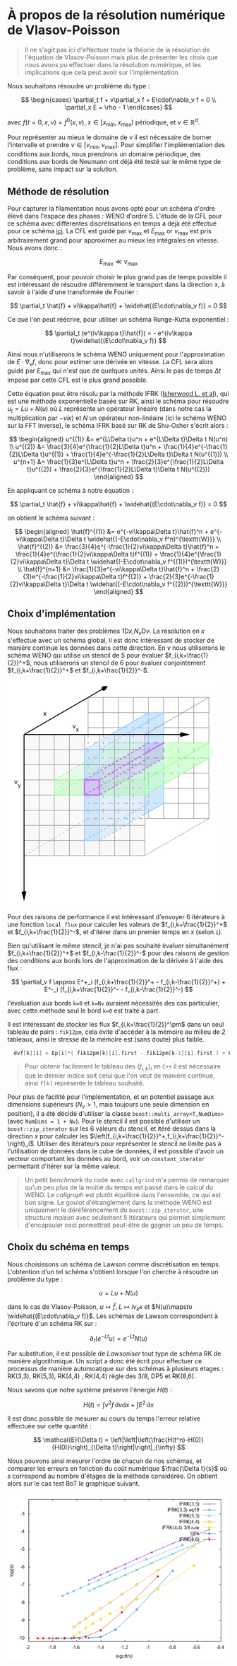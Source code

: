 # À propos de la résolution numérique de Vlasov-Poisson

> Il ne s'agit pas ici d'effectuer toute la théorie de la résolution de l'équation de Vlasov-Poisson mais plus de présenter les choix que nous avons pu effectuer dans la résolution numérique, et les implications que cela peut avoir sur l'implémentation.

Nous souhaitons résoudre un problème du type :

$$
  \begin{cases}
    \partial_t f + v\partial_x f + E\cdot\nabla_v f = 0 \\
    \partial_x E = \rho - 1
  \end{cases}
$$

avec $f(t=0,x,v) = f^0(x,v)$, $x\in [x_{\text{min}},x_{\text{max}})$ périodique, et $v\in\mathbb{R}^d$. 

Pour représenter au mieux le domaine de $v$ il est nécessaire de borner l'intervalle et prendre $v\in [v_{\text{min}},v_{\text{max}}]$. Pour simplifier l'implémentation des conditions aux bords, nous prendrons un domaine périodique, des conditions aux bords de Neumann ont déjà été testé sur le même type de problème, sans impact sur la solution.

## Méthode de résolution

Pour capturer la filamentation nous avons opté pour un schéma d'ordre élevé dans l'espace des phases : WENO d'ordre 5. L'étude de la CFL pour ce schéma avec différentes discrétisations en temps a déjà été effectué pour ce schéma [ici](cfl.ipynb). La CFL est guidé par $v_{\text{max}}$ et $E_{\text{max}}$ or $v_{\text{max}}$ est pris arbitrairement grand pour approximer au mieux les intégrales en vitesse. Nous avons donc :

$$
  E_{\text{max}} \ll v_{\text{max}}
$$

Par conséquent, pour pouvoir choisir le plus grand pas de temps possible il est intéressant de résoudre différemment le transport dans la direction $x$, à savoir à l'aide d'une transformée de Fourier :

$$
  \partial_t \hat{f} + vi\kappa\hat{f} + \widehat{(E\cdot\nabla_v f)} = 0
$$

Ce que l'on peut réécrire, pour utiliser un schéma Runge-Kutta exponentiel :

$$
  \partial_t (e^{iv\kappa t}\hat{f}) = - e^{iv\kappa t}\widehat{(E\cdot\nabla_v f)}
$$

Ainsi nous n'utiliserons le schéma WENO uniquement pour l'approximation de $E\cdot\nabla_v f$, donc pour estimer une dérivée en vitesse. La CFL sera alors guidé par $E_{\text{max}}$ qui n'est que de quelques unités. Ainsi le pas de temps $\Delta t$ imposé par cette CFL est le plus grand possible.

Cette équation peut être résolu par la méthode IFRK ([Isherwood L. et al](https://github.com/Kivvix/miMaS/blob/master/bibliography/pdf/2018-Isherwood(1).pdf)), qui est une méthode exponentielle basée sur RK, ainsi le schéma pour résoudre $u_t = Lu + N(u)$ où $L$ représente un opérateur linéaire (dans notre cas la multiplication par $-vi\kappa$) et $N$ un opérateur non-linéaire (ici le schéma WENO sur la FFT inverse), le schéma IFRK basé sur RK de Shu-Osher s'écrit alors :

$$
  \begin{aligned}
    u^{(1)} &= e^{L\Delta t}u^n + e^{L\Delta t}\Delta t N(u^n) \\
    u^{(2)} &= \frac{3}{4}e^{\frac{1}{2}L\Delta t}u^n + \frac{1}{4}e^{-\frac{1}{2}L\Delta t}u^{(1)} + \frac{1}{4}e^{-\frac{1}{2}L\Delta t}\Delta t N(u^{(1)}) \\
    u^{n+1} &= \frac{1}{3}e^{L\Delta t}u^n + \frac{2}{3}e^{\frac{1}{2}L\Delta t}u^{(2)} + \frac{2}{3}e^{\frac{1}{2}L\Delta t}\Delta t N(u^{(2)})
  \end{aligned}
$$

En appliquant ce schéma à notre équation :

$$
  \partial_t \hat{f} + vi\kappa\hat{f} + \widehat{(E\cdot\nabla_v f)} = 0
$$

on obtient le schéma suivant :

$$
  \begin{aligned}
    \hat{f}^{(1)} &= e^{-vi\kappa\Delta t}\hat{f}^n + e^{-vi\kappa\Delta t}\Delta t \widehat{(-E\cdot\nabla_v f^n)^{\texttt{W}}} \\
    \hat{f}^{(2)} &= \frac{3}{4}e^{-\frac{1}{2}vi\kappa\Delta t}\hat{f}^n + \frac{1}{4}e^{\frac{1}{2}vi\kappa\Delta t}f^{(1)} + \frac{1}{4}e^{\frac{1}{2}vi\kappa\Delta t}\Delta t \widehat{(-E\cdot\nabla_v f^{(1)})^{\texttt{W}}} \\
    \hat{f}^{n+1} &= \frac{1}{3}e^{-vi\kappa\Delta t}\hat{f}^n + \frac{2}{3}e^{-\frac{1}{2}vi\kappa\Delta t}f^{(2)} + \frac{2}{3}e^{-\frac{1}{2}vi\kappa\Delta t}\Delta t \widehat{(-E\cdot\nabla_v f^{(2)})^{\texttt{W}}}
  \end{aligned}
$$

## Choix d'implémentation

Nous souhaitons traiter des problèmes 1D$x$,$N_v$D$v$. La résolution en $x$ s'effectue avec un schéma global, il est donc intéressant de stocker de manière continue les données dans cette direction. En $v$ nous utiliserons le schéma WENO qui utilise un stencil de 5 pour évaluer $f_{i,k+\frac{1}{2}}^+$, nous utiliserons un stencil de 6 pour évaluer conjointement $f_{i,k+\frac{1}{2}}^+$ et $f_{i,k+\frac{1}{2}}^-$.

![Stencils dans le cube de données pour l'évaluation du schéma WENO](img/weno_stencil.png)

Pour des raisons de performance il est intéressant d'envoyer 6 itérateurs à une fonction `local_flux` pour calculer les valeurs de $f_{i,k+\frac{1}{2}}^+$ et $f_{i,k+\frac{1}{2}}^-$, et d'itérer dans un premier temps en $x$ (selon `i`).

Bien qu'utilisant le même stencil, je n'ai pas souhaité évaluer simultanément $f_{i,k+\frac{1}{2}}^+$ et $f_{i,k-\frac{1}{2}}^-$ pour des raisons de gestion des conditions aux bords lors de l'approximation de la dérivée à l'aide des flux :

$$
  \partial_v f \approx E^+_i (f_{i,k+\frac{1}{2}}^+ - f_{i,k-\frac{1}{2}}^+) + E^-_i (f_{i,k+\frac{1}{2}}^- - f_{i,k-\frac{1}{2}}^-)
$$

l'évaluation aux bords `k=0` et `k=Nv` auraient nécessités des cas particulier, avec cette méthode seul le bord `k=0` est traité à part.

Il est intéressant de stocker les flux $f_{i,k+\frac{1}{2}}^\pm$ dans un seul tableau de pairs : `fik12pm`, cela évite d'accéder à la mémoire au milieu de 2 tableaux, ainsi le stresse de la mémoire est (sans doute) plus faible.

```c++
  dvf[k][i] = Ep[i]*( fik12pm[k][i].first - fik12pm[k-1][i].first ) + Em[i]*( fik12pm[k][i].second - fik12pm[k-1][i].second );
```

> Pour obtenir facilement le tableau des $(f_{i,k})_i$ en `C++` il est nécessaire que le dernier indice soit celui que l'on veut de manière continue, ainsi `f[k]` représente le tableau souhaité.

Pour plus de facilité pour l'implémentation, et un potentiel passage aux dimensions supérieurs ($N_v > 1$, mais toujours une seule dimension en position), il a été décidé d'utiliser la classe `boost::multi_array<T,NumDims>` (avec `NumDims = 1 + Nv`). Pour le stencil il est possible d'utiliser un `boost::zip_iterator` sur les 6 valeurs du stencil, et itéré dessus dans la direction $x$ pour calculer les $\left(f_{i,k+\frac{1}{2}}^+,f_{i,k+\frac{1}{2}}^-\right)_i$. Utiliser des itérateurs pour représenter le stencil ne limite pas à l'utilisation de données dans le cube de données, il est possible d'avoir un vecteur comportant les données au bord, voir un `constant_iterator` permettant d'itérer sur la même valeur.

> Un petit *benchmark* du code avec `callgrind` m'a permis de remarquer qu'un peu plus de la moitié du temps est passé dans le calcul du WENO. Le *callgraph* est plutôt équilibré dans l'ensemble, ce qui est bon signe. Le goulot d'étranglement dans la méthode WENO est uniquement le déréférencement du `boost::zip_iterator`, une structure *maison* avec seulement 5 itérateurs qui permet simplement d'encapsuler ceci permettrait peut-être de gagner un peu de temps.

## Choix du schéma en temps

Nous choisissons un schéma de Lawson comme discrétisation en temps. L'obtention d'un tel schéma s'obtient lorsque l'on cherche à résoudre un problème du type :

$$
  \dot{u} = Lu + N(u)
$$

dans le cas de Vlasov-Poisson, $u \mapsto \hat{f}$, $L\mapsto i v_k \kappa$ et $N(u)\mapsto \widehat{(E\cdot\nabla_v f)}$. Les schémas de Lawson correspondent à l'écriture d'un schéma RK sur :

$$
  \partial_t(e^{-Lt}u) = e^{-Lt}N(u)
$$

Par substitution, il est possible de *Lawsoniser* tout type de schéma RK de manière algorithmique. Un script a donc été écrit pour effectuer ce processus de manière automoatique sur des schémas à plusieurs étages : RK(3,3), RK(5,3), RK(4,4) , RK(4,4) règle des 3/8, DP5 et RK(8,6).

Nous savons que notre système préserve l'énergie $H(t)$ :

$$
  H(t) = \int v^2f\,\mathrm{d}v\mathrm{d}x + \int E^2\,\mathrm{d}x
$$

Il est donc possible de mesurer au cours du temps l'erreur relative effectuée sur cette quantité :

$$
  \mathcal{E}(\Delta t) = \left|\left|\left(\frac{H(t^n)-H(0)}{H(0)}\right)_{\Delta t}\right|\right|_{\infty}
$$

Nous pouvons ainsi mesurer l'ordre de chacun de nos schémas, et comparer les erreurs en fonction du coût numérique $\frac{\Delta t}{s}$ où $s$ correspond au nombre d'étages de la méthode considérée. On obtient alors sur le cas test BoT le graphique suivant.

![Erreur des schémas en fonction du coût numérique](img/oHdt.png)

